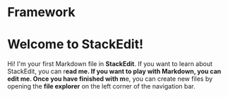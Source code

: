# Framework 
# Welcome to StackEdit!

Hi! I'm your first Markdown file in **StackEdit**. If you want to learn about StackEdit, you can r**ead me. If you want to play with Markdown, you can edit me. Once you have finished with m**e, you can create new files by opening the **file explorer** on the left corner of the navigation bar.
